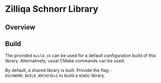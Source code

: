 # Zilliqa Schnorr Library

## Overview

## Build
The provided `build.sh` can be used for a default configuration build
of this library. Alternatively, usual CMake commands can be used.

By default, a shared library is built. Provide the flag `-DSCHNORR_BUILD_ARCHIVE=1`
to build a static library.
